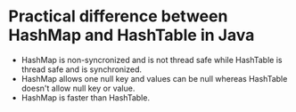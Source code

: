 # Practical difference between HashMap and HashTable in Java

 - HashMap is non-syncronized and is not thread safe while HashTable is thread safe and is synchronized.
 - HashMap allows one null key and values can be null whereas HashTable doesn't allow null key or value.
 - HashMap is faster than HashTable.
